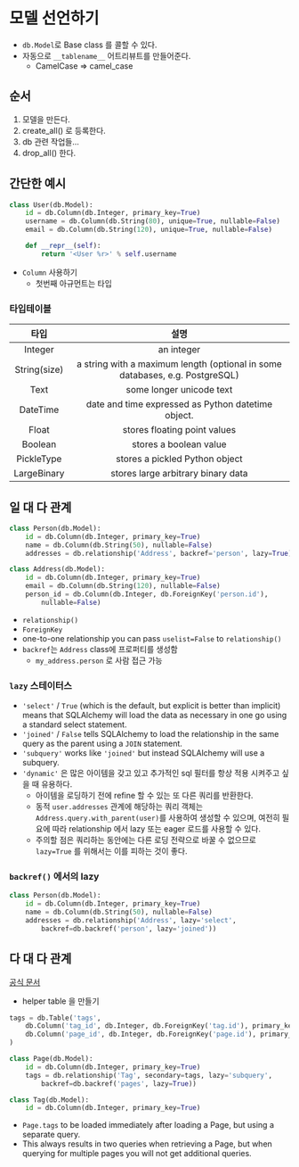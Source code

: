 # 모델 선언하기

- `db.Model`로 Base class 를 콜할 수 있다.
- 자동으로 `__tablename__` 어트리뷰트를 만들어준다.
  - CamelCase => camel_case

## 순서

1. 모델을 만든다.
1. create_all() 로 등록한다.
1. db 관련 작업들...
1. drop_all() 한다.

## 간단한 예시

```python
class User(db.Model):
    id = db.Column(db.Integer, primary_key=True)
    username = db.Column(db.String(80), unique=True, nullable=False)
    email = db.Column(db.String(120), unique=True, nullable=False)

    def __repr__(self):
        return '<User %r>' % self.username
```

- `Column` 사용하기
  - 첫번째 아규먼트는 타입

### 타입테이블

타입 | 설명
:---:|:---:
Integer | an integer
String(size) | a string with a maximum length (optional in some databases, e.g. PostgreSQL)
Text | some longer unicode text
DateTime | date and time expressed as Python datetime object.
Float | stores floating point values
Boolean | stores a boolean value
PickleType | stores a pickled Python object
LargeBinary | stores large arbitrary binary data

## 일 대 다 관계

```python
class Person(db.Model):
    id = db.Column(db.Integer, primary_key=True)
    name = db.Column(db.String(50), nullable=False)
    addresses = db.relationship('Address', backref='person', lazy=True)

class Address(db.Model):
    id = db.Column(db.Integer, primary_key=True)
    email = db.Column(db.String(120), nullable=False)
    person_id = db.Column(db.Integer, db.ForeignKey('person.id'),
        nullable=False)

```

- `relationship()`
- `ForeignKey`
- one-to-one relationship you can pass `uselist=False` to `relationship()`
- `backref`는 `Address` class에 프로퍼티를 생성함
  - `my_address.person` 로 사람 접근 가능

### `lazy` 스테이터스

- `'select'` / `True` (which is the default, but explicit is better than implicit) means that SQLAlchemy will load the data as necessary in one go using a standard select statement.
- `'joined'` / `False` tells SQLAlchemy to load the relationship in the same query as the parent using a `JOIN` statement.
- `'subquery'` works like `'joined'` but instead SQLAlchemy will use a subquery.
- `'dynamic'` 은 많은 아이템을 갖고 있고 추가적인 sql 필터를 항상 적용 시켜주고 싶을 때 유용하다.
  - 아이템을 로딩하기 전에 refine 할 수 있는 또 다른 쿼리를 반환한다.
  - 동적 `user.addresses` 관계에 해당하는 쿼리 객체는 `Address.query.with_parent(user)`를 사용하여 생성할 수 있으며, 여전히 필요에 따라 relationship 에서 lazy 또는 eager 로드를 사용할 수 있다.
  - 주의할 점은 쿼리하는 동안에는 다른 로딩 전략으로 바꿀 수 없으므로 `lazy=True` 를 위해서는 이를 피하는 것이 좋다.

### `backref()` 에서의 lazy

```python
class Person(db.Model):
    id = db.Column(db.Integer, primary_key=True)
    name = db.Column(db.String(50), nullable=False)
    addresses = db.relationship('Address', lazy='select',
        backref=db.backref('person', lazy='joined'))
```

## 다 대 다 관계

[공식 문서](https://flask-sqlalchemy.palletsprojects.com/en/2.x/models/#many-to-many-relationships)

- helper table 을 만들기

```python
tags = db.Table('tags',
    db.Column('tag_id', db.Integer, db.ForeignKey('tag.id'), primary_key=True),
    db.Column('page_id', db.Integer, db.ForeignKey('page.id'), primary_key=True)
)

class Page(db.Model):
    id = db.Column(db.Integer, primary_key=True)
    tags = db.relationship('Tag', secondary=tags, lazy='subquery',
        backref=db.backref('pages', lazy=True))

class Tag(db.Model):
    id = db.Column(db.Integer, primary_key=True)
```

- `Page.tags` to be loaded immediately after loading a Page, but using a separate query.
- This always results in two queries when retrieving a Page, but when querying for multiple pages you will not get additional queries.
